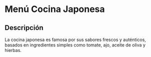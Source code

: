 # Menú Cocina Japonesa

## Descripción
La cocina japonesa es famosa por sus sabores frescos y auténticos, basados en ingredientes simples como tomate, ajo, aceite de oliva y hierbas.